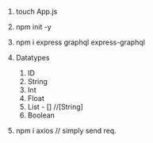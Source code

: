 1. touch App.js
2. npm init -y
3. npm i express graphql express-graphql

4. Datatypes 
    1. ID 
    2. String
    3. Int
    4. Float
    5. List - []   //[String]
    6. Boolean

5. npm i axios // simply send req.


